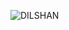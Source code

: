 ![DILSHAN](https://cardivo.vercel.app/api?name=👋%20HI%20I%20AM%20Ravindu%20Dilshan&description=I%27m%20passionate%20about%20coding%20and%20have%20experience%20in%20Python%20and%20Node.js.%20I%20love%20building%20innovative%20projects%20and%20exploring%20new%20technologies.%20Check%20out%20my%20repositories%20and%20feel%20free%20to%20collaborate!%20Let%27s%20create%20something%20awesome%20together.&image=https://github.com/ravindudil5han.png&backgroundColor=%23ecf0f1&pattern=floatingCogs&colorPattern=%23eaeaea)
